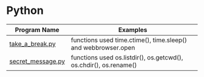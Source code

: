# Python
Program Name | Examples
--- | ---
[take_a_break.py](/take_a_break.py) | functions used time.ctime(), time.sleep() and webbrowser.open
[secret_message.py](/secret_message.py) | functions used os.listdir(), os.getcwd(), os.chdir(), os.rename()
